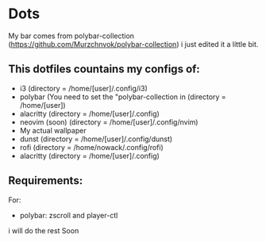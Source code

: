 # Dots
My bar comes from polybar-collection (https://github.com/Murzchnvok/polybar-collection) i just edited it a little bit.
## This dotfiles countains my configs of:
+ i3 (directory = /home/[user]/.config/i3) 
+ polybar (You need to set the "polybar-collection in (directory = /home/[user])
+ alacritty (directory = /home/[user]/.config)
+ neovim (soon) (directory = /home/[user]/.config/nvim)
+ My actual wallpaper
+ dunst (directory = /home/[user]/.config/dunst)
+ rofi (directory = /home/nowack/.config/rofi)
+ alacritty (directory = /home/[user]/.config)
## Requirements:
For:
+ polybar: zscroll and player-ctl

i will do the rest Soon
